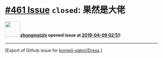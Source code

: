 # [\#461 Issue](https://github.com/komeiji-satori/Dress/issues/461) `closed`: 果然是大佬

#### <img src="https://avatars.githubusercontent.com/u/17895124?u=3703426daf6adc66a63bcf396a66e4c7a4a47105&v=4" width="50">[zhongmeizhi](https://github.com/zhongmeizhi) opened issue at [2019-04-09 02:51](https://github.com/komeiji-satori/Dress/issues/461):






-------------------------------------------------------------------------------



[Export of Github issue for [komeiji-satori/Dress](https://github.com/komeiji-satori/Dress).]
